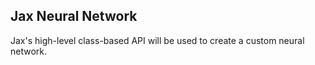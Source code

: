 ## Jax Neural Network

Jax's high-level class-based API will be used to create a custom neural network.